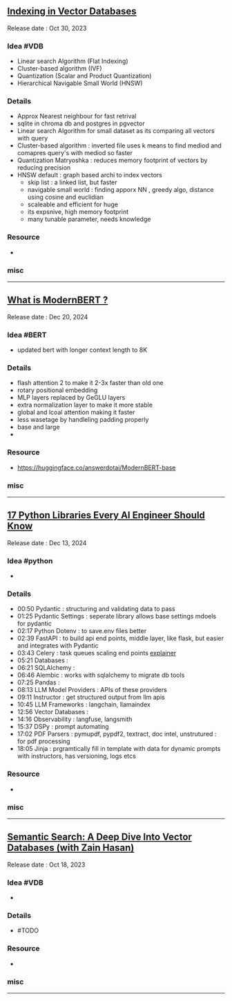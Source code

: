 ## [Indexing in Vector Databases](https://youtu.be/swM4bQMW0EQ)
Release date : Oct 30, 2023 
### Idea  #VDB
- Linear search Algorithm (Flat Indexing) 
- Cluster-based algorithm (IVF) 
- Quantization (Scalar and Product Quantization)
- Hierarchical Navigable Small World (HNSW)

### Details
- Approx Nearest neighbour for fast retrival
- sqlite in chroma db and postgres in pgvector
- Linear search Algorithm for small dataset as its comparing all vectors with query
- Cluster-based algorithm  : inverted file uses k means to find mediod and comapres query's with mediod so faster
- Quantization Matryoshka : reduces memory footprint of vectors by reducing precision
- HNSW default : graph based archi to index vectors
    - skip list : a linked list, but faster
    - navigable small world : finding apporx NN , greedy algo, distance using cosine and euclidian
    - scaleable and efficient for huge
    - its expsnive, high memory footprint
    - many tunable parameter, needs knowledge

### Resource
- 

### misc
 
---

## [What is ModernBERT ?](https://youtu.be/92HKsDHD9XI)
Release date :  Dec 20, 2024 
### Idea #BERT
- updated bert with longer context length to 8K 

### Details
- flash attention 2 to make it 2-3x faster than old one
- rotary positional embedding
- MLP layers replaced by GeGLU layers
- extra normalization layer to make it more stable
- global and lcoal attention making it faster
- less wasetage by handleling padding properly
- base and large
- 

### Resource
- https://huggingface.co/answerdotai/ModernBERT-base

### misc
 
---

## [17 Python Libraries Every AI Engineer Should Know](https://youtu.be/p4G0coRey9w)
Release date : Dec 13, 2024
### Idea #python
- 

### Details
- 00:50 Pydantic : structuring and validating data to pass
- 01:25 Pydantic Settings : seperate library allows base settings mdoels for pydantic
- 02:17 Python Dotenv : to save.env files better
- 02:39 FastAPI : to build api end points, middle layer, like flask, but easier and integrates with Pydantic
- 03:43 Celery : task queues scaling end points [explainer](https://youtu.be/THxCy-6EnQM)
- 05:21 Databases : 
- 06:21 SQLAlchemy :  
- 06:46 Alembic : works with sqlalchemy to migrate db tools
- 07:25 Pandas : 
- 08:13 LLM Model Providers : APIs of these providers
- 09:11 Instructor : get structured output from llm apis
- 10:45 LLM Frameworks : langchain, llamaindex
- 12:56 Vector Databases : 
- 14:16 Observability : langfuse, langsmith
- 15:37 DSPy : prompt automating
- 17:02 PDF Parsers : pymupdf, pypdf2, textract, doc intel, unstrutured : for pdf processing
- 18:05 Jinja : prgramtically fill in template with data for dynamic prompts with instructors, has versioning, logs etcs


### Resource
- 

### misc
 
---

## [Semantic Search: A Deep Dive Into Vector Databases (with Zain Hasan)](https://youtu.be/kS9DazKNX-Y)
Release date :  Oct 18, 2023
### Idea #VDB
- 

### Details
- #TODO

### Resource
- 

### misc
 
---
